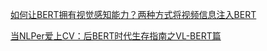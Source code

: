 [如何让BERT拥有视觉感知能力？两种方式将视频信息注入BERT](<https://mp.weixin.qq.com/s/M3VRlz8-McbTbp9VcctU0w>)

[当NLPer爱上CV：后BERT时代生存指南之VL-BERT篇](<https://mp.weixin.qq.com/s/s5YIG6rBEy6fZkFLh-CzoA>)

